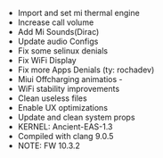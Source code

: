 * Import and set mi thermal engine
* Increase call volume
* Add Mi Sounds(Dirac)
* Update audio Configs
* Fix some selinux denials
* Fix WiFi Display
* Fix more Apps Denials (ty: rochadev)
* Miui Offcharging animatios -
* WiFi stability improvements
* Clean useless files
* Enable UX optimizations
* Update and clean system props
* KERNEL: Ancient-EAS-1.3
* Compiled with clang 9.0.5
* NOTE: FW 10.3.2 
